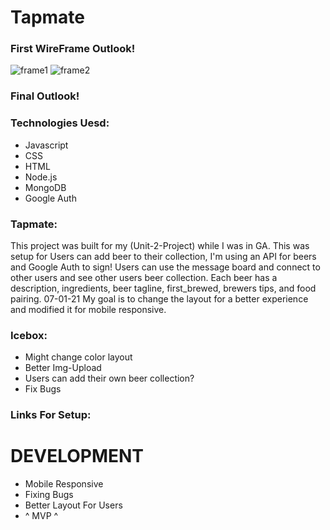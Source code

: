 # Tapmate
### First WireFrame Outlook!
![frame1](https://i.imgur.com/X99UwyK.png)
![frame2](https://i.imgur.com/B9IuAUr.png)
### Final Outlook!
### Technologies Uesd:
* Javascript
* CSS
* HTML
* Node.js
* MongoDB
* Google Auth
### Tapmate:
This project was built for my (Unit-2-Project) while I was in GA. This was setup for Users can add beer to their collection, I'm using an API for beers and Google Auth to sign! Users can use the message board and connect to other users and see other users beer collection. Each beer has a description, ingredients, beer tagline, first_brewed, brewers tips, and food pairing. 07-01-21 My goal is to change the layout for a better experience and modified it for mobile responsive.
### Icebox:
* Might change color layout
* Better Img-Upload
* Users can add their own beer collection?
* Fix Bugs
### Links For Setup:
# DEVELOPMENT
* Mobile Responsive
* Fixing Bugs
* Better Layout For Users
* ^ MVP ^
